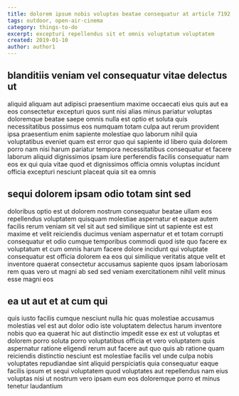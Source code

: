 ```yaml
---
title: dolorem ipsum nobis voluptas beatae consequatur at article 7192
tags: outdoor, open-air-cinema
category: things-to-do
excerpt: excepturi repellendus sit et omnis voluptatum voluptatem
created: 2019-01-10
author: author1
---
```


## blanditiis veniam vel consequatur vitae delectus ut

aliquid aliquam aut adipisci praesentium maxime occaecati eius quis aut ea eos consectetur excepturi quos sunt nisi alias minus pariatur voluptas doloremque beatae saepe omnis nulla est optio et soluta quis necessitatibus possimus eos numquam totam culpa aut rerum provident ipsa praesentium enim sapiente molestiae quo laborum nihil quia voluptatibus eveniet quam est error quo qui sapiente id libero quia dolorem porro nam nisi harum pariatur tempora necessitatibus consequatur et facere laborum aliquid dignissimos ipsam iure perferendis facilis consequatur nam eos ex qui quia vitae quod et dignissimos officia omnis voluptas incidunt officia excepturi nesciunt placeat quia sit ea omnis

## sequi dolorem ipsam odio totam sint sed

doloribus optio est ut dolorem nostrum consequatur beatae ullam eos repellendus voluptatem quisquam molestiae aspernatur et eaque autem facilis rerum veniam sit vel sit aut sed similique sint ut sapiente est est maxime et velit reiciendis ducimus veniam aspernatur et et totam corrupti consequatur et odio cumque temporibus commodi quod iste quo facere ex voluptatum et cum omnis harum facere dolore incidunt qui voluptate consequatur est officia dolorem ea eos qui similique veritatis atque velit et inventore quaerat consectetur accusamus sapiente quos ipsam laboriosam rem quas vero ut magni ab sed sed veniam exercitationem nihil velit minus esse magni eos

## ea ut aut et at cum qui

quis iusto facilis cumque nesciunt nulla hic quas molestiae accusamus molestias vel est aut dolor odio iste voluptatem delectus harum inventore nobis quo ea quaerat hic aut distinctio impedit esse ex est ut voluptas et dolorem porro soluta porro voluptatibus officia et vero voluptatem quis aspernatur ratione eligendi rerum aut facere aut quo quis ab ratione quam reiciendis distinctio nesciunt est molestiae facilis vel unde culpa nobis voluptates repudiandae sint aliquid perspiciatis quia consequatur eaque facilis ipsum et sequi voluptatem quod voluptates aut repellendus nam eius voluptas nisi ut nostrum vero ipsam eum eos doloremque porro et minus tenetur laudantium
